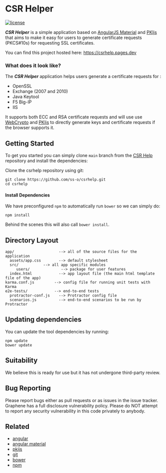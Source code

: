 # CSR Helper

[![license](https://img.shields.io/badge/license-MIT-green.svg?style=flat)](https://raw.githubusercontent.com/ss-o/csrhelp/main/LICENSE)

***CSR Helper*** is a simple application based on [AngularJS Material](http://material.angularjs.org/) and [PKIjs](https://pkijs.org) that aims to make it easy for users to generate certificate requests (PKCS#10s) for requesting SSL certificates.

You can find this project hosted here: https://csrhelp.pages.dev

### What does it look like?


The ***CSR Helper*** application helps users generate a certificate requests for :

*  OpenSSL
*  Exchange (2007 and 2010)
*  Java Keytool
*  F5 Big-IP
*  IIS


It supports both ECC and RSA certificate requests and will use use [WebCrypto](http://www.w3.org/TR/WebCryptoAPI/) and [PKIjs](https://pkijs.org) to directly generate keys and certificate requests if the browser supports it.

## Getting Started

To get you started you can simply clone `main` branch from the
[CSR Help](https://github.com/ss-o/csrhelp.git) repository and install the dependencies:

Clone the csrhelp repository using git:

```
git clone https://github.com/ss-o/csrhelp.git
cd csrhelp
```

#### Install Dependencies

We have preconfigured `npm` to automatically run `bower` so we can simply do:

```
npm install
```

Behind the scenes this will also call `bower install`.  


## Directory Layout

```
app/                    --> all of the source files for the application
  assets/app.css        --> default stylesheet
  src/           --> all app specific modules
     users/              --> package for user features
  index.html            --> app layout file (the main html template file of the app)
karma.conf.js         --> config file for running unit tests with Karma
e2e-tests/            --> end-to-end tests
  protractor-conf.js    --> Protractor config file
  scenarios.js          --> end-to-end scenarios to be run by Protractor
```

## Updating dependencies

You can update the tool dependencies by running:

```
npm update
bower update
```

## Suitability

We believe this is ready for use but it has not undergone third-party review.

## Bug Reporting

Please report bugs either as pull requests or as issues in the issue tracker. Graphene has a full disclosure vulnerability policy. Please do NOT attempt to report any security vulnerability in this code privately to anybody.

## Related

- [angular](http://angularjs.org/)
- [angular material](https://material.angularjs.org/)
- [pkijs](https://pkijs.org)
- [git](http://git-scm.com/)
- [bower](http://bower.io)
- [npm](https://www.npmjs.org/)

